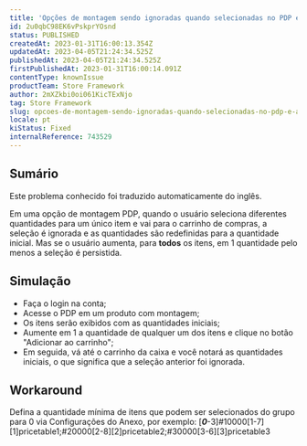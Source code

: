 ```yaml
---
title: 'Opções de montagem sendo ignoradas quando selecionadas no PDP e adicionadas ao carrinho'
id: 2u0qbC98EK6vPskprYOsnd
status: PUBLISHED
createdAt: 2023-01-31T16:00:13.354Z
updatedAt: 2023-04-05T21:24:34.525Z
publishedAt: 2023-04-05T21:24:34.525Z
firstPublishedAt: 2023-01-31T16:00:14.091Z
contentType: knownIssue
productTeam: Store Framework
author: 2mXZkbi0oi061KicTExNjo
tag: Store Framework
slug: opcoes-de-montagem-sendo-ignoradas-quando-selecionadas-no-pdp-e-adicionadas-ao-carrinho
locale: pt
kiStatus: Fixed
internalReference: 743529
---
```


## Sumário

<div class="alert alert-info">
  <p>Este problema conhecido foi traduzido automaticamente do inglês.</p>
</div>


Em uma opção de montagem PDP, quando o usuário seleciona diferentes quantidades para um único item e vai para o carrinho de compras, a seleção é ignorada e as quantidades são redefinidas para a quantidade inicial. Mas se o usuário aumenta, para **todos** os itens, em 1 quantidade pelo menos a seleção é persistida.


##

## Simulação



- Faça o login na conta;
- Acesse o PDP em um produto com montagem;
- Os itens serão exibidos com as quantidades iniciais;
- Aumente em 1 a quantidade de qualquer um dos itens e clique no botão "Adicionar ao carrinho";
- Em seguida, vá até o carrinho da caixa e você notará as quantidades iniciais, o que significa que a seleção anterior foi ignorada.


##

## Workaround


Defina a quantidade mínima de itens que podem ser selecionados do grupo para 0 via Configurações do Anexo, por exemplo: [_**0**_-3]#10000[1-7][1]pricetable1;#20000[2-8][2]pricetable2;#30000[3-6][3]pricetable3



